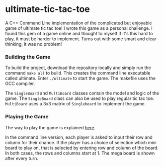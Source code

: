 # ultimate-tic-tac-toe
A C++ Command Line implementation of the complicated but enjoyable game of ultimate tic tac toe! I wrote this game as a personal challenge. I found this gem of a game online and thought to myself if it's this hard to play, it must be harder to implement. Turns out with some smart and clear thinking, it was no problem!

### Building the Game
To build the project, download the repository locally and simply run the command `make all` to build. This creates the command line executable called ultimate. Enter `./ultimate` to start the game. The makefile uses the GCC compiler. 

The `SingleBoard` and `MultiBoard` classes contain the model and logic of the game. The `SingleBoard` class can also be used to play regular tic tac toe. `MultiBoard` uses a 3x3 matrix of `Singleboard` to implement the game.  

### Playing the Game
The way to play the game is explained [here](https://mathwithbaddrawings.com/ultimate-tic-tac-toe-original-post/).

In the command line version, each player is asked to input their row and column for their chance. If the player has a choice of selection which mini board to play on, that is selected by entering row and column of the board. In both cases, the rows and columns start at 1. The mega board is shown after every turn.
